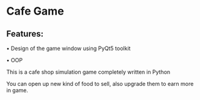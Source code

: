 # ﻿Cafe Game

## Features:

• Design of the game window using PyQt5 toolkit

• OOP


This is a cafe shop simulation game completely written in Python

You can open up new kind of food to sell, also upgrade them to earn more in game.
